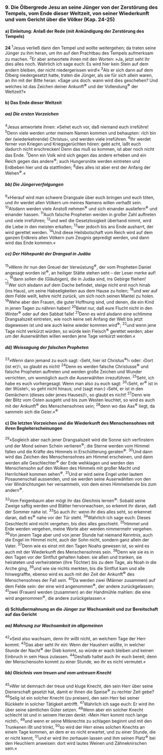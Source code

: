 ### 9. Die Ölbergrede Jesu an seine Jünger von der Zerstörung des Tempels, vom Ende dieser Weltzeit, von seiner Wiederkunft und vom Gericht über die Völker (Kap. 24-25)

#### a) Einleitung: Anlaß der Rede (mit Ankündigung der Zerstörung des Tempels)

__24__
<sup>1</sup>Jesus verließ dann den Tempel und wollte weitergehen; da traten seine Jünger zu ihm heran, um ihn auf den Prachtbau des Tempels aufmerksam zu machen.
<sup>2</sup>Er aber antwortete ihnen mit den Worten: »Ja, jetzt seht ihr dies alles noch. Wahrlich ich sage euch: Es wird hier kein Stein auf dem andern bleiben, der nicht niedergerissen wird!«
<sup>3</sup>Als er sich dann auf dem Ölberg niedergesetzt hatte, traten die Jünger, als sie für sich allein waren, an ihn mit der Bitte heran: »Sage uns doch: wann wird dies geschehen? Und welches ist das Zeichen deiner Ankunft<sup title="bzw. Wiederkunft">&#x2732;</sup> und der Vollendung<sup title="= des Endes">&#x2732;</sup> der Weltzeit?«

#### b) Das Ende dieser Weltzeit

##### aa) Die ersten Vorzeichen

<sup>4</sup>Jesus antwortete ihnen: »Sehet euch vor, daß niemand euch irreführe!
<sup>5</sup>Denn viele werden unter meinem Namen kommen und behaupten: ›Ich bin der (wiederkehrende) Christus‹, und werden viele irreführen.
<sup>6</sup>Ihr werdet ferner von Kriegen und Kriegsgerüchten hören: gebt acht, laßt euch dadurch nicht erschrecken! Denn das muß so kommen, ist aber noch nicht das Ende.
<sup>7</sup>Denn ein Volk wird sich gegen das andere erheben und ein Reich gegen das andere<sup title="Jes 19,2">&#x2732;</sup>; auch Hungersnöte werden eintreten und Erdbeben hier und da stattfinden;
<sup>8</sup>dies alles ist aber erst der Anfang der Wehen<sup title="d.h. der Nöte oder: der Leiden">&#x2732;</sup>.«

##### bb) Die Jüngerverfolgungen

<sup>9</sup>»Hierauf wird man schwere Drangsale über euch bringen und euch töten, und ihr werdet allen Völkern um meines Namens willen verhaßt sein.
<sup>10</sup>Alsdann werden viele Anstoß nehmen<sup title="d.h. am wahren Glauben irre werden">&#x2732;</sup> und sich einander ausliefern<sup title="= verraten">&#x2732;</sup> und einander hassen.
<sup>11</sup>Auch falsche Propheten werden in großer Zahl auftreten und viele irreführen;
<sup>12</sup>und weil die Gesetzlosigkeit überhand nimmt, wird die Liebe in den meisten erkalten;
<sup>13</sup>wer jedoch bis ans Ende ausharrt, der wird gerettet werden.
<sup>14</sup>Und diese Heilsbotschaft vom Reich wird auf dem ganzen Erdkreis allen Völkern zum Zeugnis gepredigt werden, und dann wird das Ende kommen.«

##### cc) Der Höhepunkt der Drangsal in Judäa

<sup>15</sup>»Wenn ihr nun den Greuel der Verwüstung<sup title="= Entweihung">&#x2732;</sup>, der vom Propheten Daniel angesagt worden ist<sup title="Dan 9,27; 11,31; 12,11">&#x2732;</sup>, an heiliger Stätte stehen seht – der Leser merke auf! –,
<sup>16</sup>dann sollen die (Gläubigen), die in Judäa sind, ins Gebirge fliehen!
<sup>17</sup>Wer sich alsdann auf dem Dache befindet, steige nicht erst noch hinab (ins Haus), um seine Habseligkeiten aus dem Hause zu holen;
<sup>18</sup>und wer auf dem Felde weilt, kehre nicht zurück, um sich noch seinen Mantel zu holen.
<sup>19</sup>Wehe aber den Frauen, die guter Hoffnung sind, und denen, die ein Kind in jenen Tagen zu nähren haben!
<sup>20</sup>Betet nur, daß eure Flucht nicht in den Winter<sup title="vgl. Joh 10,22">&#x2732;</sup> oder auf den Sabbat falle!
<sup>21</sup>Denn es wird alsdann eine schlimme Drangsalszeit eintreten, wie noch keine seit Anfang der Welt bis jetzt dagewesen ist und wie auch keine wieder kommen wird<sup title="Dan 12,1">&#x2732;</sup>;
<sup>22</sup>und wenn jene Tage nicht verkürzt würden, so würde kein Fleisch<sup title="= Mensch">&#x2732;</sup> gerettet werden; aber um der Auserwählten willen werden jene Tage verkürzt werden.«

##### dd) Weissagung der falschen Propheten

<sup>23</sup>»Wenn dann jemand zu euch sagt: ›Seht, hier ist Christus<sup title="= der Messias; vgl. 1,16">&#x2732;</sup>!‹ oder: ›Dort (ist er)!‹, so glaubt es nicht!
<sup>24</sup>Denn es werden falsche Christusse<sup title="oder: Messiasse">&#x2732;</sup> und falsche Propheten auftreten und werden große Zeichen und Wunder verrichten, um womöglich auch die Auserwählten irrezuführen.
<sup>25</sup>Seht, ich habe es euch vorhergesagt. Wenn man also zu euch sagt:
<sup>26</sup>›Seht, er<sup title="d.h. Christus">&#x2732;</sup> ist in der Wüste!‹, so geht nicht hinaus; und (sagt man:) ›Seht, er ist in den Gemächern (dieses oder jenes Hauses)!‹, so glaubt es nicht!
<sup>27</sup>Denn wie der Blitz vom Osten ausgeht und bis zum Westen leuchtet, so wird es auch mit der Ankunft<sup title="= Wiederkunft">&#x2732;</sup> des Menschensohnes sein;
<sup>28</sup>denn wo das Aas<sup title="= ein verendetes Tier">&#x2732;</sup> liegt, da sammeln sich die Geier.«<sup title="Lk 17,37; Hiob 39,30">&#x2732;</sup>

#### c) Die letzten Vorzeichen und die Wiederkunft des Menschensohnes mit ihren Begleiterscheinungen

<sup>29</sup>»Sogleich aber nach jener Drangsalszeit wird die Sonne sich verfinstern und der Mond seinen Schein verlieren<sup title="Jes 13,10">&#x2732;</sup>; die Sterne werden vom Himmel fallen und die Kräfte des Himmels in Erschütterung geraten<sup title="Jes 34,4">&#x2732;</sup>.
<sup>30</sup>Und dann wird das Zeichen des Menschensohnes am Himmel erscheinen, und dann werden alle Geschlechter<sup title="oder: Völker">&#x2732;</sup> der Erde wehklagen und werden den Menschensohn auf den Wolken des Himmels mit großer Macht und Herrlichkeit kommen sehen<sup title="Sach 12,10-12; Dan 7,13-14">&#x2732;</sup>.
<sup>31</sup>Und er wird seine Engel unter lautem Posaunenschall aussenden, und sie werden seine Auserwählten von den vier Windrichtungen her versammeln, von dem einen Himmelsende bis zum andern<sup title="Sach 2,6">&#x2732;</sup>.

<sup>32</sup>Vom Feigenbaum aber mögt ihr das Gleichnis lernen<sup title="= entnehmen">&#x2732;</sup>: Sobald seine Zweige saftig werden und Blätter hervorwachsen, so erkennt ihr daran, daß der Sommer nahe ist.
<sup>33</sup>So auch ihr: wenn ihr dies alles seht, so erkennet daran, daß es<sup title="oder: er, d.h. der Menschensohn">&#x2732;</sup> nahe vor der Tür steht.
<sup>34</sup>Wahrlich ich sage euch: Dieses Geschlecht wird nicht vergehen, bis dies alles geschieht.
<sup>35</sup>Himmel und Erde werden vergehen, meine Worte aber werden nimmermehr vergehen.
<sup>36</sup>Von jenem Tage aber und von jener Stunde hat niemand Kenntnis, auch die Engel im Himmel nicht, auch der Sohn nicht, sondern ganz allein der Vater.
<sup>37</sup>Denn wie es einst mit den Tagen Noahs gewesen ist, so wird es auch mit der Wiederkunft des Menschensohnes sein.
<sup>38</sup>Denn wie sie es in den Tagen vor der Sintflut gehalten haben: sie aßen und tranken, sie heirateten und verheirateten (ihre Töchter) bis zu dem Tage, als Noah in die Arche ging,
<sup>39</sup>und wie sie nichts merkten, bis die Sintflut kam und alle hinwegraffte, ebenso wird es auch mit der Zeit der Ankunft<sup title="= Wiederkunft">&#x2732;</sup> des Menschensohnes der Fall sein.
<sup>40</sup>Da werden zwei (Männer zusammen) auf dem Felde sein: der eine wird angenommen<sup title="oder: mitgenommen">&#x2732;</sup>, der andere zurückgelassen;
<sup>41</sup>zwei (Frauen) werden (zusammen) an der Handmühle mahlen: die eine wird angenommen<sup title="oder: mitgenommen">&#x2732;</sup>, die andere zurückgelassen.«

#### d) Schlußermahnung an die Jünger zur Wachsamkeit und zur Bereitschaft auf das Gericht

##### aa) Mahnung zur Wachsamkeit im allgemeinen

<sup>42</sup>»Seid also wachsam, denn ihr wißt nicht, an welchem Tage der Herr kommt.
<sup>43</sup>Das aber seht ihr ein: Wenn der Hausherr wüßte, in welcher Stunde der Nacht<sup title="14,25">&#x2732;</sup> der Dieb kommt, so würde er wach bleiben und keinen Einbruch in sein Haus zulassen.
<sup>44</sup>Deshalb haltet auch ihr euch bereit; denn der Menschensohn kommt zu einer Stunde, wo ihr es nicht vermutet.«

##### bb) Gleichnis vom treuen und vom untreuen Knecht

<sup>45</sup>»Wer ist demnach der treue und kluge Knecht, den sein Herr über seine Dienerschaft gesetzt hat, damit er ihnen die Speise<sup title="= Kost">&#x2732;</sup> zu rechter Zeit gebe?
<sup>46</sup>Selig ist ein solcher Knecht (zu preisen), den sein Herr bei seiner Rückkehr in solcher Tätigkeit antrifft.
<sup>47</sup>Wahrlich ich sage euch: Er wird ihn über seine sämtlichen Güter setzen.
<sup>48</sup>Wenn aber ein solcher Knecht schlecht ist und in seinem Herzen denkt: ›Mein Herr kommt noch lange nicht!‹,
<sup>49</sup>und wenn er seine Mitknechte zu schlagen beginnt und mit den Trunkenen ißt und trinkt,
<sup>50</sup>so wird der Herr eines solchen Knechts an einem Tage kommen, an dem er es nicht erwartet, und zu einer Stunde, die er nicht kennt,
<sup>51</sup>und er wird ihn zerhauen lassen und ihm seinen Platz<sup title="oder: sein gebührendes Teil">&#x2732;</sup> bei den Heuchlern anweisen: dort wird lautes Weinen und Zähneknirschen sein.«